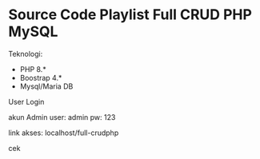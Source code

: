 # Source Code Playlist Full CRUD PHP MySQL 
Teknologi:
- PHP 8.*
- Boostrap 4.*
- Mysql/Maria DB

User Login

akun Admin
user: admin
pw: 123

link akses: localhost/full-crudphp

cek
